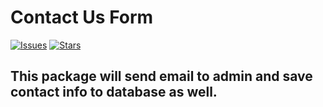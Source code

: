 # Contact Us Form


[![Issues](https://img.shields.io/github/issues/rashed50702/contact-package.svg?style=flat-square)](https://github.com/rashed50702/contact-package/issues)
[![Stars](https://img.shields.io/github/stars/rashed50702/contact-package.svg?style=flat-square)](https://github.com/rashed50702/contact-package/stargazers)



## This package will send email to admin and save contact info to database as well.